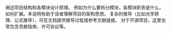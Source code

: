 阐述项目结构和各模块设计原理。
例如为什么要拆分模块，各模块职责是什么，如何扩展。本说明有助于读者理解项目的架构思想。
复杂的推导（比如光学原理、公式推导），可在文档提供推导过程或参考文献链接。
对于开源项目，这里也常包含贡献指南、许可协议等。